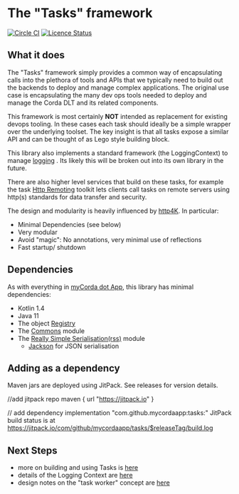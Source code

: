 # The "Tasks" framework

[![Circle CI](https://circleci.com/gh/mycordaapp/tasks.svg?style=shield)](https://circleci.com/gh/mycordaapp/tasks)
[![Licence Status](https://img.shields.io/github/license/mycordaapp/tasks)](https://github.com/mycordaapp/tasks/blob/master/licence.txt)

## What it does

The "Tasks" framework simply provides a common way of encapsulating calls into the plethora of tools and APIs that we
typically need to build out the backends to deploy and manage complex applications. The original use case is
encapsulating the many dev ops tools needed to deploy and manage the Corda DLT and its related components.

This framework is most certainly **NOT** intended as replacement for existing devops tooling. In these cases each task
should ideally be a simple wrapper over the underlying toolset. The key insight is that all tasks expose a similar API
and can be thought of as Lego style building block.

This library also implements a standard framework (the LoggingContext) to manage [logging](docs/logging.md)
. Its likely this will be broken out into its own library in the future.

There are also higher level services that build on these tasks, for example the
task [Http Remoting](https://github.com/mycordaapp/tasks-http#readme)
toolkit lets clients call tasks on remote servers using http(s) standards for data transfer and security.

The design and modularity is heavily influenced by [http4K](https://www.http4k.org/guide/concepts/rationale/). In
particular:

* Minimal Dependencies (see below)
* Very modular
* Avoid "magic": No annotations, very minimal use of reflections
* Fast startup/ shutdown

## Dependencies

As with everything in [myCorda dot App](https://mycorda.app), this library has minimal dependencies:

* Kotlin 1.4
* Java 11
* The object [Registry](https://github.com/mycordaapp/registry#readme)
* The [Commons](https://github.com/mycordaapp/commons#readme) module
* The [Really Simple Serialisation(rss)](https://github.com/mycordaapp/really-simple-serialisation#readme) module
    - [Jackson](https://github.com/FasterXML/jackson) for JSON serialisation

## Adding as a dependency
Maven jars are deployed using JitPack. See releases for version details.

//add jitpack repo
maven { url "https://jitpack.io" }

// add dependency
implementation "com.github.mycordaapp:tasks:<release>"
JitPack build status is at https://jitpack.io/com/github/mycordaapp/tasks/$releaseTag/build.log

## Next Steps

* more on building and using Tasks is [here](./docs/tasks.md)
* details of the Logging Context are [here](./docs/logging.md)
* design notes on the "task worker" concept are [here](./docs/task-worker.md)


